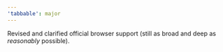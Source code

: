 ```yaml
---
'tabbable': major
---
```


Revised and clarified official browser support (still as broad and deep as _reasonably_ possible).
